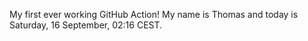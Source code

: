 My first ever working GitHub Action!
My name is Thomas and today is Saturday, 16 September, 02:16 CEST. 
